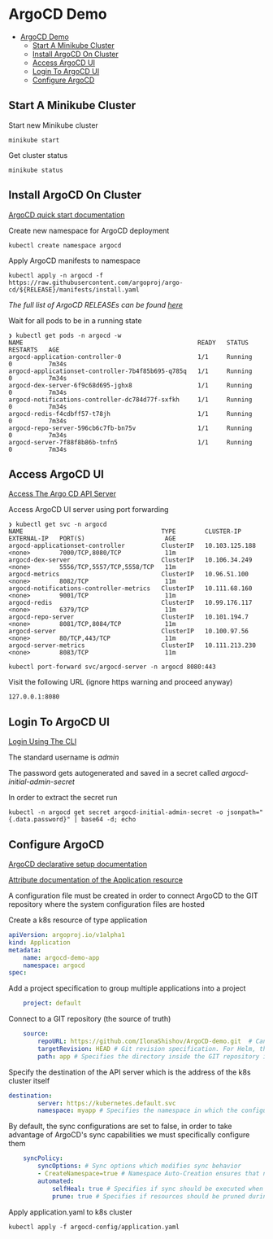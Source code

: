 # ArgoCD Demo

- [ArgoCD Demo](#argocd-demo)
  - [Start A Minikube Cluster](#start-a-minikube-cluster)
  - [Install ArgoCD On Cluster](#install-argocd-on-cluster)
  - [Access ArgoCD UI](#access-argocd-ui)
  - [Login To ArgoCD UI](#login-to-argocd-ui)
  - [Configure ArgoCD](#configure-argocd)

## Start A Minikube Cluster

Start new Minikube cluster
```shell
minikube start
``` 

Get cluster status
```shell
minikube status
``` 

## Install ArgoCD On Cluster

[ArgoCD quick start documentation](https://argo-cd.readthedocs.io/en/stable/getting_started/#:~:text=1.-,Install%20Argo%20CD,-%C2%B6)

Create new namespace for ArgoCD deployment
```shell
kubectl create namespace argocd
``` 

Apply ArgoCD manifests to namespace
```shell
kubectl apply -n argocd -f https://raw.githubusercontent.com/argoproj/argo-cd/${RELEASE}/manifests/install.yaml
``` 
*The full list of ArgoCD RELEASEs can be found [here](https://github.com/argoproj/argo-cd/releases)*

Wait for all pods to be in a running state
```text
❯ kubectl get pods -n argocd -w
NAME                                                READY   STATUS    RESTARTS   AGE
argocd-application-controller-0                     1/1     Running   0          7m34s
argocd-applicationset-controller-7b4f85b695-q785q   1/1     Running   0          7m34s
argocd-dex-server-6f9c68d695-jghx8                  1/1     Running   0          7m34s
argocd-notifications-controller-dc784d77f-sxfkh     1/1     Running   0          7m34s
argocd-redis-f4cdbff57-t78jh                        1/1     Running   0          7m34s
argocd-repo-server-596cb6c7fb-bn75v                 1/1     Running   0          7m34s
argocd-server-7f88f8b86b-tnfn5                      1/1     Running   0          7m34s
```

## Access ArgoCD UI

[Access The Argo CD API Server](https://argo-cd.readthedocs.io/en/stable/getting_started/#:~:text=3.-,Access%20The%20Argo%20CD%20API%20Server,-%C2%B6)

Access ArgoCD UI server using port forwarding
```text
❯ kubectl get svc -n argocd
NAME                                      TYPE        CLUSTER-IP       EXTERNAL-IP   PORT(S)                      AGE
argocd-applicationset-controller          ClusterIP   10.103.125.188   <none>        7000/TCP,8080/TCP            11m
argocd-dex-server                         ClusterIP   10.106.34.249    <none>        5556/TCP,5557/TCP,5558/TCP   11m
argocd-metrics                            ClusterIP   10.96.51.100     <none>        8082/TCP                     11m
argocd-notifications-controller-metrics   ClusterIP   10.111.68.160    <none>        9001/TCP                     11m
argocd-redis                              ClusterIP   10.99.176.117    <none>        6379/TCP                     11m
argocd-repo-server                        ClusterIP   10.101.194.7     <none>        8081/TCP,8084/TCP            11m
argocd-server                             ClusterIP   10.100.97.56     <none>        80/TCP,443/TCP               11m
argocd-server-metrics                     ClusterIP   10.111.213.230   <none>        8083/TCP                     11m
```
```shell
kubectl port-forward svc/argocd-server -n argocd 8080:443
```

Visit the following URL (ignore https warning and proceed anyway)
```text
127.0.0.1:8080
```

## Login To ArgoCD UI

[Login Using The CLI](https://argo-cd.readthedocs.io/en/stable/getting_started/#:~:text=4.-,Login%20Using%20The%20CLI,-%C2%B6)

The standard username is *admin*

The password gets autogenerated and saved in a secret called *argocd-initial-admin-secret*

In order to extract the secret run
```shell
kubectl -n argocd get secret argocd-initial-admin-secret -o jsonpath="{.data.password}" | base64 -d; echo
```

## Configure ArgoCD

[ArgoCD declarative setup documentation](https://argo-cd.readthedocs.io/en/stable/operator-manual/declarative-setup/)

[Attribute documentation of the Application resource](https://argo-cd.readthedocs.io/en/stable/operator-manual/application.yaml)

A configuration file must be created in order to connect ArgoCD to the GIT repository where the system configuration files are hosted

Create a k8s resource of type application
```yaml
apiVersion: argoproj.io/v1alpha1
kind: Application
metadata:
    name: argocd-demo-app
    namespace: argocd
spec:
```

Add a project specification to group multiple applications into a project 
```yaml 
    project: default
```

Connect to a GIT repository (the source of truth)
```yaml
    source:
        repoURL: https://github.com/IlonaShishov/ArgoCD-demo.git  # Can point to either a Helm chart repo or a git repo.
        targetRevision: HEAD # Git revision specification. For Helm, this refers to the chart version.
        path: app # Specifies the directory inside the GIT repository in which the configuration files reside. This has no meaning for Helm charts pulled directly from a Helm repo instead of git.
```

Specify the destination of the API server which is the address of the k8s cluster itself
```yaml
destination:
        server: https://kubernetes.default.svc
        namespace: myapp # Specifies the namespace in which the configuration will be created. The namespace will only be set for namespace-scoped resources that have not set a value for .metadata.namespace
```

By default, the sync configurations are set to false, in order to take advantage of ArgoCD's sync capabilities we must specifically configure them
```yaml
    syncPolicy:
        syncOptions: # Sync options which modifies sync behavior
        - CreateNamespace=true # Namespace Auto-Creation ensures that namespace specified as the application destination exists in the destination cluster
        automated:
            selfHeal: true # Specifies if sync should be executed when resources are changed in target k8s cluster and no git change detected
            prune: true # Specifies if resources should be pruned during auto-syncing
```

Apply application.yaml to k8s cluster
```shell
kubectl apply -f argocd-config/application.yaml
```